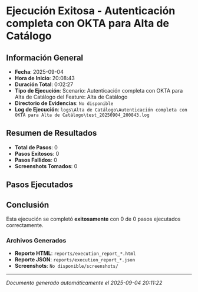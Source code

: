 # Ejecución Exitosa - Autenticación completa con OKTA para Alta de Catálogo

## Información General

- **Fecha**: 2025-09-04
- **Hora de Inicio**: 20:08:43
- **Duración Total**: 0:02:27
- **Tipo de Ejecución**: Scenario: Autenticación completa con OKTA para Alta de Catálogo del Feature: Alta de Catálogo
- **Directorio de Evidencias**: `No disponible`
- **Log de Ejecución**: `logs\Alta de Catálogo\Autenticación completa con OKTA para Alta de Catálogo\test_20250904_200843.log`

## Resumen de Resultados

- **Total de Pasos**: 0
- **Pasos Exitosos**: 0
- **Pasos Fallidos**: 0
- **Screenshots Tomados**: 0

## Pasos Ejecutados

## Conclusión

Esta ejecución se completó **exitosamente** con 0 de 0 pasos ejecutados correctamente.

### Archivos Generados

- **Reporte HTML**: `reports/execution_report_*.html`
- **Reporte JSON**: `reports/execution_report_*.json`
- **Screenshots**: `No disponible/screenshots/`

---
*Documento generado automáticamente el 2025-09-04 20:11:22*
